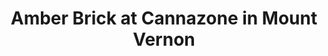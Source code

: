 ---
title: "Amber Brick at Cannazone in Mount Vernon"
layout: picture
picture: "/assets/posts/2018/2018-03-23-amber-brick-at-cannazone/20180323_230926069_iOS.jpg"
tags:
  - Amber Brick
  - Cannabis
  - Mount Vernon
---